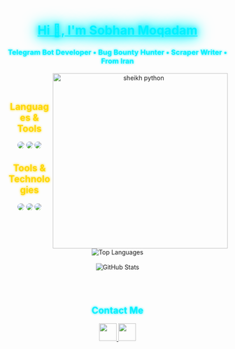 <div align="center">
  <h1>
    <a href="" style="color:#00f0ff; text-shadow: 0 0 10px #00f0ff, 0 0 20px #00f0ff, 0 0 30px #00f0ff, 0 0 40px #00f0ff;">
      Hi 👋, I'm Sobhan Moqadam
    </a>
  </h1>
  <h3 style="color:#00f0ff; text-shadow: 0 0 5px #00f0ff;">
    Telegram Bot Developer • Bug Bounty Hunter • Scraper Writer • From Iran
  </h3>

  <p style="font-size:18px; color:#00f0ff; font-family:monospace;">
    <span id="typing"></span>
  </p>

  <img align="right" alt="sheikh python" width="400" src="https://mir-s3-cdn-cf.behance.net/project_modules/hd/06f21a161921919.63cd7887d0a70.gif">
</div>

<br><br>

<!-- Languages -->
<h2 align="center" style="color:#ffd700; text-shadow: 0 0 5px #ffd700;">Languages & Tools</h2>
<p align="center">
  <img src="https://img.shields.io/badge/Python-171717?style=for-the-badge&logo=python&logoColor=00f0ff&color=171717" style="border-radius:15px"/>
  <img src="https://img.shields.io/badge/HTML5-171717?style=for-the-badge&logo=html5&logoColor=00f0ff&color=171717" style="border-radius:15px"/>
  <img src="https://img.shields.io/badge/CSS3-171717?style=for-the-badge&logo=css3&logoColor=00f0ff&color=171717" style="border-radius:15px"/>
</p>

<h2 align="center" style="color:#ffd700; text-shadow: 0 0 5px #ffd700;">Tools & Technologies</h2>
<p align="center">
  <img src="https://img.shields.io/badge/Linux-171717?style=for-the-badge&logo=linux&logoColor=00f0ff&color=171717" style="border-radius:15px"/>
  <img src="https://img.shields.io/badge/Kali-171717?style=for-the-badge&logo=kalilinux&logoColor=00f0ff&color=171717" style="border-radius:15px"/>
  <img src="https://img.shields.io/badge/MySQL-171717?style=for-the-badge&logo=mysql&logoColor=00f0ff&color=171717" style="border-radius:15px"/>
</p>

<br><br>

<!-- GitHub Stats -->
<div align="center">
  <img align="center" src="https://github-readme-stats.vercel.app/api/top-langs/?username=SoBiMoqadam&langs_count=5&layout=compact&theme=gruvbox_duo&hide_border=true&bg_color=171717&title_color=00f0ff&icon_color=00f0ff&text_color=ffffff&count_private=true" alt="Top Languages"/>
</div>
<br/>
<div align="center">
  <img align="center" src="https://github-readme-stats.vercel.app/api?username=SoBiMoqadam&show_icons=true&include_all_commits=true&count_private=true&hide_border=true&bg_color=171717&title_color=00f0ff&icon_color=00f0ff&text_color=ffffff" alt="GitHub Stats"/>
</div>

<br><br>

<!-- Contact -->
<h2 align="center" style="color:#00f0ff; text-shadow: 0 0 5px #00f0ff;">Contact Me</h2>
<p align="center">
  <a href="https://linkedin.com/in/sobhanmoqadam" target="_blank">
    <img src="https://cdn.jsdelivr.net/gh/simple-icons/simple-icons/icons/linkedin.svg" width="40" height="40"/>
  </a>
  <a href="https://instagram.com/cyber_nest" target="_blank">
    <img src="https://cdn.jsdelivr.net/gh/simple-icons/simple-icons/icons/instagram.svg" width="40" height="40"/>
  </a>
</p>

<!-- Typing Animation Script -->
<script>
const texts = ["Telegram Bot Developer", "Bug Bounty Hunter", "Web Scraper"];
let count = 0;
let index = 0;
let currentText = "";
let letter = "";

(function type(){
  if(count === texts.length){
    count = 0;
  }
  currentText = texts[count];
  letter = currentText.slice(0, ++index);
  document.getElementById("typing").textContent = letter;
  if(letter.length === currentText.length){
    count++;
    index = 0;
    setTimeout(type, 1000);
  } else {
    setTimeout(type, 150);
  }
})();
</script>
